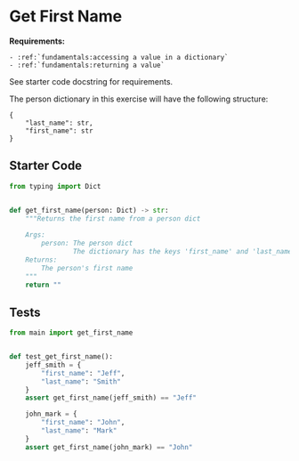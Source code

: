 # Get First Name



**Requirements:**
```eval_rst
- :ref:`fundamentals:accessing a value in a dictionary`
- :ref:`fundamentals:returning a value`

```


See starter code docstring for requirements.

The person dictionary in this exercise will have the following structure:
```
{
    "last_name": str,
    "first_name": str
}
```

## Starter Code
```python
from typing import Dict


def get_first_name(person: Dict) -> str:
    """Returns the first name from a person dict
    
    Args:
        person: The person dict
                The dictionary has the keys 'first_name' and 'last_name'.
    Returns:
        The person's first name
    """
    return ""
```

## Tests
```python
from main import get_first_name


def test_get_first_name():
    jeff_smith = {
        "first_name": "Jeff",
        "last_name": "Smith"
    }
    assert get_first_name(jeff_smith) == "Jeff"

    john_mark = {
        "first_name": "John",
        "last_name": "Mark"
    }
    assert get_first_name(john_mark) == "John"
```
